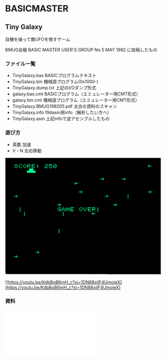 # BASICMASTER

## Tiny Galaxy

自機を操って敵UFOを倒すゲーム

BMUG会報 BASIC MASTER USER'S GROUP No.5 MAY 1982 に投稿したもの


### ファイル一覧

- TinyGalaxy.bas			BASICプログラムテキスト
- TinyGalaxy.bin			機械語プログラム(0x1000-)
- TinyGalaxy.dump.txt		上記のI/Oダンプ形式
- galaxy.bas.cmt			BASICプログラム（エミュレーター用CMT形式）
- galaxy.bin.cmt			機械語プログラム（エミュレーター用CMT形式）
- TinyGalaxy.BMUG198205.pdf	太古の資料のスキャン
- TinyGalaxy.info			f9dasm用info（解析したい方へ）
- TinyGalaxy.asm			上記infoで逆アセンブルしたもの


### 遊び方

- 英数	加速
- V・N	左右移動

![Tiny Galaxy](./TinyGalaxy.screenshot-1.png "Tiny Galaxy")

![https://youtu.be/KdbBoB6mH_c?si=1DN88xjlF4UmojeX](https://youtu.be/KdbBoB6mH_c?si=1DN88xjlF4UmojeX)

### 資料

![Tiny Galaxy](./TinyGalaxy.BMUG198205.pdf "Tiny Galaxy")
